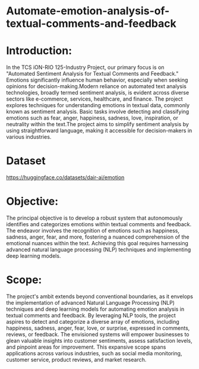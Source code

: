 # Automate-emotion-analysis-of-textual-comments-and-feedback


# Introduction:


In the TCS iON-RIO 125-Industry Project, our primary focus is on "Automated Sentiment Analysis for Textual Comments and Feedback." Emotions significantly influence human behavior, especially when seeking opinions for decision-making.Modern reliance on automated text analysis technologies, broadly termed sentiment analysis, is evident across diverse sectors like e-commerce, services, healthcare, and finance.
The project explores techniques for understanding emotions in textual data, commonly known as sentiment analysis. Basic tasks involve detecting and classifying emotions such as fear, anger, happiness, sadness, love, inspiration, or neutrality within the text.The project aims to simplify sentiment analysis by using straightforward language, making it accessible for decision-makers in various industries.


#  Dataset 

https://huggingface.co/datasets/dair-ai/emotion

# Objective:


The principal objective is to develop a robust system that autonomously identifies and categorizes emotions within textual comments and feedback. The endeavor involves the recognition of emotions such as happiness, sadness, anger, fear, and more, fostering a nuanced comprehension of the emotional nuances within the text. Achieving this goal requires harnessing advanced natural language processing (NLP) techniques and implementing deep learning models.

# Scope:


The project's ambit extends beyond conventional boundaries, as it envelops the implementation of advanced Natural Language Processing (NLP) techniques and deep learning models for automating emotion analysis in textual comments and feedback. By leveraging NLP tools, the project aspires to detect and categorize a diverse array of emotions, including happiness, sadness, anger, fear, love, or surprise, expressed in comments, reviews, or feedback. 
The envisioned systems will empower businesses to glean valuable insights into customer sentiments, assess satisfaction levels, and pinpoint areas for improvement. This expansive scope spans applications across various industries, such as social media monitoring, customer service, product reviews, and market research.
